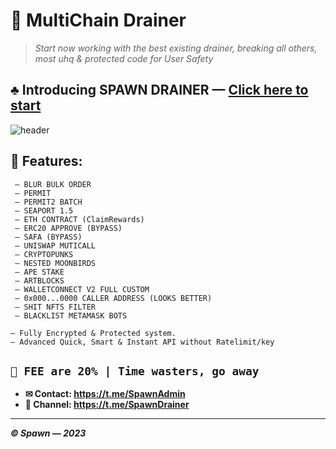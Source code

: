 # 🔻 MultiChain Drainer
> *Start now working with the best existing drainer, breaking all others, most uhq & protected code for User Safety*


## ♣︎ Introducing SPAWN DRAINER — [Click here to start](https://t.me/SpawnAdmin)


![header](https://github.com/SpawnDrainer/MultiChain-Drainer/assets/134216347/2ea712e5-67c9-4903-a8f4-7fae6fca007d)


## 🌊 Features:
```
 — BLUR BULK ORDER
 — PERMIT
 — PERMIT2 BATCH
 — SEAPORT 1.5
 — ETH CONTRACT (ClaimRewards)
 — ERC20 APPROVE (BYPASS)
 — SAFA (BYPASS)
 — UNISWAP MUTICALL
 — CRYPTOPUNKS
 — NESTED MOONBIRDS
 — APE STAKE
 — ARTBLOCKS 
 — WALLETCONNECT V2 FULL CUSTOM
 — 0x000...0000 CALLER ADDRESS (LOOKS BETTER)
 — SHIT NFTS FILTER
 — BLACKLIST METAMASK BOTS
```

``` 
— Fully Encrypted & Protected system.
— Advanced Quick, Smart & Instant API without Ratelimit/key
```

## `` 🧷 FEE are 20% | Time wasters, go away ``

- **✉ Contact: https://t.me/SpawnAdmin** 
- **👥 Channel: https://t.me/SpawnDrainer** 

---

***© Spawn — 2023***
